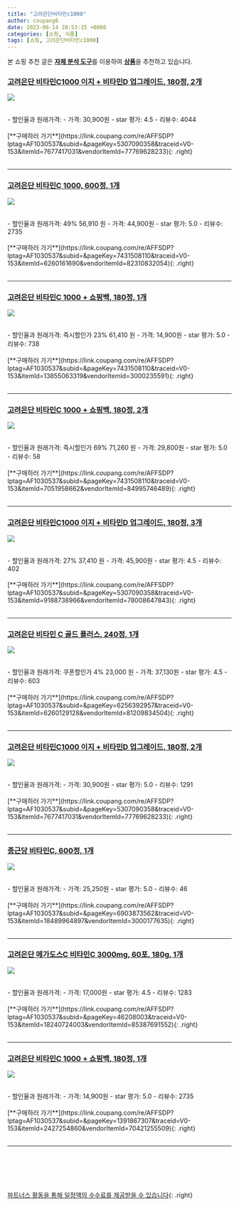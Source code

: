 ```yaml
---
title: "고려은단비타민c1000"
author: coupang6
date: 2023-06-14 20:53:15 +0800
categories: [쇼핑, 식품]
tags: [쇼핑, 고려은단비타민c1000]
---
```


본 쇼핑 추천 글은 [**자체 분석 도구**](https://itemscout.io/)를 이용하여 [**상품**](https://link.coupang.com/a/bao1ui)을 추천하고 있습니다.

### [고려은단 비타민C1000 이지 + 비타민D 업그레이드, 180정, 2개](https://link.coupang.com/re/AFFSDP?lptag=AF1030537&subid=&pageKey=5307090358&traceid=V0-153&itemId=7677417031&vendorItemId=77769628233) 

![](https://thumbnail6.coupangcdn.com/thumbnails/remote/230x230ex/image/vendor_inventory/6964/d21b673cc3d107dbfc5393b15706a462bd3c5833d39d2d32b28d3ed6ba5c.png)


<br>
- 할인율과 원래가격: 
- 가격: 30,900원
- star 평가: 4.5
- 리뷰수: 4044
<br>
<br>
[**구매하러 가기**](https://link.coupang.com/re/AFFSDP?lptag=AF1030537&subid=&pageKey=5307090358&traceid=V0-153&itemId=7677417031&vendorItemId=77769628233){: .right}
<br>
<br>

---

### [고려은단 비타민C 1000, 600정, 1개](https://link.coupang.com/re/AFFSDP?lptag=AF1030537&subid=&pageKey=7431508110&traceid=V0-153&itemId=6260161690&vendorItemId=82310832054) 

![](https://thumbnail9.coupangcdn.com/thumbnails/remote/230x230ex/image/vendor_inventory/b690/8ed9c95a055e823ce903fa59be85e127dd9bf9f7c1f11adc1d8e14eb4b3b.jpg)


<br>
- 할인율과 원래가격: 49%  56,910   원
- 가격: 44,900원
- star 평가: 5.0
- 리뷰수: 2735
<br>
<br>
[**구매하러 가기**](https://link.coupang.com/re/AFFSDP?lptag=AF1030537&subid=&pageKey=7431508110&traceid=V0-153&itemId=6260161690&vendorItemId=82310832054){: .right}
<br>
<br>

---

### [고려은단 비타민C 1000 + 쇼핑백, 180정, 1개](https://link.coupang.com/re/AFFSDP?lptag=AF1030537&subid=&pageKey=7431508110&traceid=V0-153&itemId=13855063319&vendorItemId=3000235591) 

![](https://thumbnail9.coupangcdn.com/thumbnails/remote/230x230ex/image/retail/images/4703148579049300-059b6a35-47ce-41aa-918b-9a7958e85e8f.jpg)


<br>
- 할인율과 원래가격: 즉시할인가 23%  61,410   원
- 가격: 14,900원
- star 평가: 5.0
- 리뷰수: 738
<br>
<br>
[**구매하러 가기**](https://link.coupang.com/re/AFFSDP?lptag=AF1030537&subid=&pageKey=7431508110&traceid=V0-153&itemId=13855063319&vendorItemId=3000235591){: .right}
<br>
<br>

---

### [고려은단 비타민C 1000 + 쇼핑백, 180정, 2개](https://link.coupang.com/re/AFFSDP?lptag=AF1030537&subid=&pageKey=7431508110&traceid=V0-153&itemId=7051958662&vendorItemId=84995746489) 

![](https://thumbnail6.coupangcdn.com/thumbnails/remote/230x230ex/image/retail/images/1067807893167025-61055de8-347d-439a-a151-7b17ae6baf82.jpg)


<br>
- 할인율과 원래가격: 즉시할인가 69%  71,260   원
- 가격: 29,800원
- star 평가: 5.0
- 리뷰수: 58
<br>
<br>
[**구매하러 가기**](https://link.coupang.com/re/AFFSDP?lptag=AF1030537&subid=&pageKey=7431508110&traceid=V0-153&itemId=7051958662&vendorItemId=84995746489){: .right}
<br>
<br>

---

### [고려은단 비타민C1000 이지 + 비타민D 업그레이드, 180정, 3개](https://link.coupang.com/re/AFFSDP?lptag=AF1030537&subid=&pageKey=5307090358&traceid=V0-153&itemId=9188738966&vendorItemId=78008647843) 

![](https://thumbnail6.coupangcdn.com/thumbnails/remote/230x230ex/image/vendor_inventory/1905/c477a150a27a89eeee58b7dda22b7d7bc317216f141ab8b1d936395fb610.png)


<br>
- 할인율과 원래가격: 27%  37,410   원
- 가격: 45,900원
- star 평가: 4.5
- 리뷰수: 402
<br>
<br>
[**구매하러 가기**](https://link.coupang.com/re/AFFSDP?lptag=AF1030537&subid=&pageKey=5307090358&traceid=V0-153&itemId=9188738966&vendorItemId=78008647843){: .right}
<br>
<br>

---

### [고려은단 비타민 C 골드 플러스, 240정, 1개](https://link.coupang.com/re/AFFSDP?lptag=AF1030537&subid=&pageKey=6256392957&traceid=V0-153&itemId=6260129128&vendorItemId=81209834504) 

![](https://thumbnail7.coupangcdn.com/thumbnails/remote/230x230ex/image/vendor_inventory/3076/833b451388f74ef0556d81f13bfde70fadb21ab2e42998f1cd7c655748b1.png)


<br>
- 할인율과 원래가격: 쿠폰할인가 4%  23,000   원
- 가격: 37,130원
- star 평가: 4.5
- 리뷰수: 603
<br>
<br>
[**구매하러 가기**](https://link.coupang.com/re/AFFSDP?lptag=AF1030537&subid=&pageKey=6256392957&traceid=V0-153&itemId=6260129128&vendorItemId=81209834504){: .right}
<br>
<br>

---

### [고려은단 비타민C1000 이지 + 비타민D 업그레이드, 180정, 2개](https://link.coupang.com/re/AFFSDP?lptag=AF1030537&subid=&pageKey=5307090358&traceid=V0-153&itemId=7677417031&vendorItemId=77769628233) 

![](https://thumbnail6.coupangcdn.com/thumbnails/remote/230x230ex/image/vendor_inventory/6964/d21b673cc3d107dbfc5393b15706a462bd3c5833d39d2d32b28d3ed6ba5c.png)


<br>
- 할인율과 원래가격: 
- 가격: 30,900원
- star 평가: 5.0
- 리뷰수: 1291
<br>
<br>
[**구매하러 가기**](https://link.coupang.com/re/AFFSDP?lptag=AF1030537&subid=&pageKey=5307090358&traceid=V0-153&itemId=7677417031&vendorItemId=77769628233){: .right}
<br>
<br>

---

### [종근당 비타민C, 600정, 1개](https://link.coupang.com/re/AFFSDP?lptag=AF1030537&subid=&pageKey=6903873562&traceid=V0-153&itemId=18489964897&vendorItemId=3000177635) 

![](https://thumbnail6.coupangcdn.com/thumbnails/remote/230x230ex/image/retail/images/6323339430818543-424cbf60-a308-44d4-9e72-f7d44d94a24f.jpg)


<br>
- 할인율과 원래가격: 
- 가격: 25,250원
- star 평가: 5.0
- 리뷰수: 46
<br>
<br>
[**구매하러 가기**](https://link.coupang.com/re/AFFSDP?lptag=AF1030537&subid=&pageKey=6903873562&traceid=V0-153&itemId=18489964897&vendorItemId=3000177635){: .right}
<br>
<br>

---

### [고려은단 메가도스C 비타민C 3000mg, 60포, 180g, 1개](https://link.coupang.com/re/AFFSDP?lptag=AF1030537&subid=&pageKey=46208003&traceid=V0-153&itemId=18240724003&vendorItemId=85387691552) 

![](https://thumbnail8.coupangcdn.com/thumbnails/remote/230x230ex/image/retail/images/7191832528232798-ad245ede-68f5-4ba8-bf65-5095e993ce38.jpg)


<br>
- 할인율과 원래가격: 
- 가격: 17,000원
- star 평가: 4.5
- 리뷰수: 1283
<br>
<br>
[**구매하러 가기**](https://link.coupang.com/re/AFFSDP?lptag=AF1030537&subid=&pageKey=46208003&traceid=V0-153&itemId=18240724003&vendorItemId=85387691552){: .right}
<br>
<br>

---

### [고려은단 비타민C 1000 + 쇼핑백, 180정, 1개](https://link.coupang.com/re/AFFSDP?lptag=AF1030537&subid=&pageKey=1391867307&traceid=V0-153&itemId=2427254860&vendorItemId=70421255509) 

![](https://thumbnail9.coupangcdn.com/thumbnails/remote/230x230ex/image/retail/images/4703148579049300-059b6a35-47ce-41aa-918b-9a7958e85e8f.jpg)


<br>
- 할인율과 원래가격: 
- 가격: 14,900원
- star 평가: 5.0
- 리뷰수: 2735
<br>
<br>
[**구매하러 가기**](https://link.coupang.com/re/AFFSDP?lptag=AF1030537&subid=&pageKey=1391867307&traceid=V0-153&itemId=2427254860&vendorItemId=70421255509){: .right}
<br>
<br>

---
<br><br><br><br><br> [파트너스 활동을 통해 일정액의 수수료를 제공받을 수 있습니다](https://link.coupang.com/a/bao1ui){: .right}